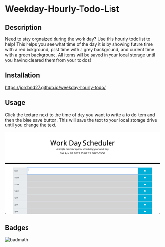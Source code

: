 # Weekday-Hourly-Todo-List

## Description

Need to stay orgnaized during the work day? Use this hourly todo list to help! This helps you see what time of the day it is by showing future time with a red bckground, past time with a grey background, and current time with a green background. All items will be saved in your local storage until you having cleared them from your to dos!

## Installation

https://jordond27.github.io/weekday-hourly-todo/

## Usage

Click the textare next to the time of day you want to write a to do item and then the blue save button. This will save the text to your local storage drive until you change the text.

![screenshot](Assets/Screenshot.png)

## Badges

![badmath](https://img.shields.io/github/languages/top/lernantino/badmath)
